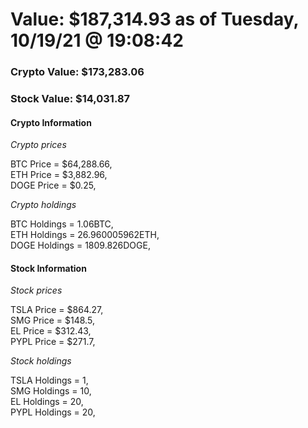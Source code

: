 # Value: $187,314.93 as of Tuesday, 10/19/21 @ 19:08:42 

### Crypto Value: $173,283.06

### Stock Value: $14,031.87

#### Crypto Information 
*Crypto prices* 

BTC Price = $64,288.66,  
ETH Price = $3,882.96,  
DOGE Price = $0.25,  


*Crypto holdings* 

BTC Holdings = 1.06BTC,  
ETH Holdings = 26.960005962ETH,  
DOGE Holdings = 1809.826DOGE,  


#### Stock Information 

*Stock prices* 

TSLA Price = $864.27,  
SMG Price = $148.5,  
EL Price = $312.43,  
PYPL Price = $271.7,  


*Stock holdings* 

TSLA Holdings = 1,  
SMG Holdings = 10,  
EL Holdings = 20,  
PYPL Holdings = 20,  


